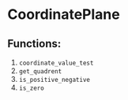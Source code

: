 # CoordinatePlane

## Functions:

1. `coordinate_value_test`
2. `get_quadrent`
3. `is_positive_negative`
4. `is_zero`